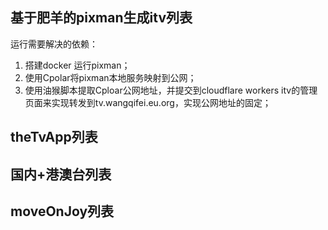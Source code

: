 ## 基于肥羊的pixman生成itv列表
运行需要解决的依赖：
  1. 搭建docker 运行pixman；
  2. 使用Cpolar将pixman本地服务映射到公网；
  3. 使用油猴脚本提取Cploar公网地址，并提交到cloudflare workers itv的管理页面来实现转发到tv.wangqifei.eu.org，实现公网地址的固定；

## theTvApp列表

## 国内+港澳台列表

## moveOnJoy列表
  
